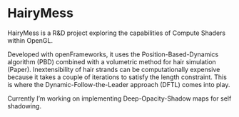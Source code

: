 # HairyMess


HairyMess is a R&D project exploring the capabilities of Compute Shaders within OpenGL.

Developed with openFrameworks, it uses the Position-Based-Dynamics algorithm (PBD) combined with a volumetric method
for hair simulation (Paper).
Inextensibility of hair strands can be computationally expensive because it takes a couple of iterations to satisfy the length constraint. This is where the Dynamic-Follow-the-Leader approach (DFTL) comes into play.

Currently I’m working on implementing Deep-Opacity-Shadow maps for self shadowing.
